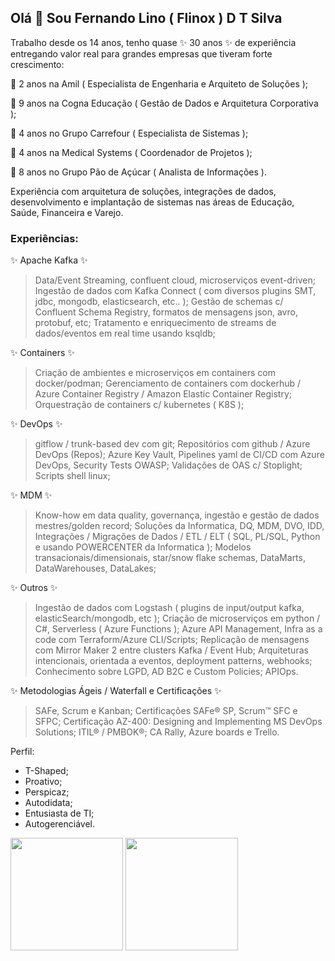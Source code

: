 ## Olá 👋 Sou Fernando Lino ( Flinox ) D T Silva

Trabalho desde os 14 anos, tenho quase ✨ 30 anos ✨ de experiência entregando valor real para grandes empresas que tiveram forte crescimento:

🔭 2 anos na Amil ( Especialista de Engenharia e Arquiteto de Soluções );

🔭 9 anos na Cogna Educação ( Gestão de Dados e Arquitetura Corporativa );

🔭 4 anos no Grupo Carrefour ( Especialista de Sistemas );

🔭 4 anos na Medical Systems ( Coordenador de Projetos );

🔭 8 anos no Grupo Pão de Açúcar ( Analista de Informações ).

Experiência com arquitetura de soluções, integrações de dados, desenvolvimento e implantação de sistemas nas áreas de Educação, Saúde, Financeira e Varejo.

### Experiências:

✨ Apache Kafka ✨
>Data/Event Streaming, confluent cloud, microserviços event-driven;
Ingestão de dados com Kafka Connect ( com diversos plugins SMT, jdbc, mongodb, elasticsearch, etc.. );
Gestão de schemas c/ Confluent Schema Registry, formatos de mensagens json, avro, protobuf, etc;
Tratamento e enriquecimento de streams de dados/eventos em real time usando ksqldb;

✨ Containers ✨
>Criação de ambientes e microserviços em containers com docker/podman;
Gerenciamento de containers com dockerhub / Azure Container Registry / Amazon Elastic Container Registry;
Orquestração de containers c/ kubernetes ( K8S );

✨ DevOps ✨
>gitflow / trunk-based dev com git;
Repositórios com github / Azure DevOps (Repos);
Azure Key Vault, Pipelines yaml de CI/CD com Azure DevOps, Security Tests OWASP;
Validações de OAS c/ Stoplight;
Scripts shell linux;

✨ MDM ✨
>Know-how em data quality, governança, ingestão e gestão de dados mestres/golden record;
Soluções da Informatica, DQ, MDM, DVO, IDD, Integrações / Migrações de Dados / ETL / ELT ( SQL, PL/SQL, Python e usando POWERCENTER da Informatica );
Modelos transacionais/dimensionais, star/snow flake schemas, DataMarts, DataWarehouses, DataLakes;

✨ Outros ✨
>Ingestão de dados com Logstash ( plugins de input/output kafka, elasticSearch/mongodb, etc );
Criação de microserviços em python / C#, Serverless ( Azure Functions );
Azure API Management, Infra as a code com Terraform/Azure CLI/Scripts;
Replicação de mensagens com Mirror Maker 2 entre clusters Kafka / Event Hub;
Arquiteturas intencionais, orientada a eventos, deployment patterns, webhooks;
Conhecimento sobre LGPD, AD B2C e Custom Policies;
APIOps.

✨ Metodologias Ágeis / Waterfall e Certificações ✨
>SAFe, Scrum e Kanban;
Certificações SAFe® SP, Scrum™ SFC e SFPC;
Certificação AZ-400: Designing and Implementing MS DevOps Solutions;
ITIL® / PMBOK®;
CA Rally, Azure boards e Trello.

Perfil:
- T-Shaped;
- Proativo;
- Perspicaz;
- Autodidata;
- Entusiasta de TI;
- Autogerenciável.

<div>
  <img height="180em" src="https://github-readme-stats.vercel.app/api?username=flinox&show_icons=true&theme=algolia&include_all_commits=true&count_private=true"/>
  <img height="180em" src="https://github-readme-stats.vercel.app/api/top-langs/?username=flinox&layout=compact&langs_count=6&theme=algolia"/>
</div>

<!--
**flinox/flinox** is a ✨ _special_ ✨ repository because its `README.md` (this file) appears on your GitHub profile.

Here are some ideas to get you started:

- 🔭 I’m currently working on ...
- 🌱 I’m currently learning ...
- 👯 I’m looking to collaborate on ...
- 🤔 I’m looking for help with ...
- 💬 Ask me about ...
- 📫 How to reach me: ...
- 😄 Pronouns: ...
- ⚡ Fun fact: ...
-->
